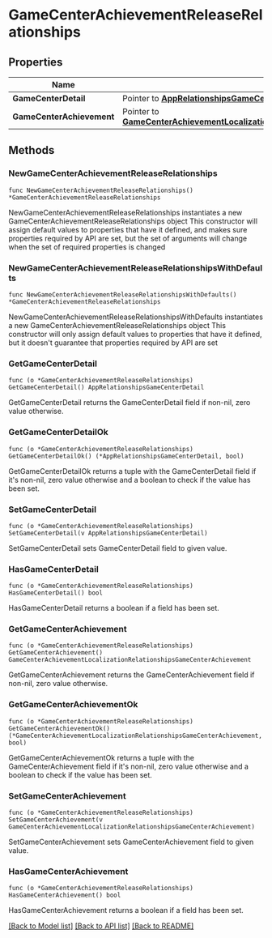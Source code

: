 # GameCenterAchievementReleaseRelationships

## Properties

Name | Type | Description | Notes
------------ | ------------- | ------------- | -------------
**GameCenterDetail** | Pointer to [**AppRelationshipsGameCenterDetail**](AppRelationshipsGameCenterDetail.md) |  | [optional] 
**GameCenterAchievement** | Pointer to [**GameCenterAchievementLocalizationRelationshipsGameCenterAchievement**](GameCenterAchievementLocalizationRelationshipsGameCenterAchievement.md) |  | [optional] 

## Methods

### NewGameCenterAchievementReleaseRelationships

`func NewGameCenterAchievementReleaseRelationships() *GameCenterAchievementReleaseRelationships`

NewGameCenterAchievementReleaseRelationships instantiates a new GameCenterAchievementReleaseRelationships object
This constructor will assign default values to properties that have it defined,
and makes sure properties required by API are set, but the set of arguments
will change when the set of required properties is changed

### NewGameCenterAchievementReleaseRelationshipsWithDefaults

`func NewGameCenterAchievementReleaseRelationshipsWithDefaults() *GameCenterAchievementReleaseRelationships`

NewGameCenterAchievementReleaseRelationshipsWithDefaults instantiates a new GameCenterAchievementReleaseRelationships object
This constructor will only assign default values to properties that have it defined,
but it doesn't guarantee that properties required by API are set

### GetGameCenterDetail

`func (o *GameCenterAchievementReleaseRelationships) GetGameCenterDetail() AppRelationshipsGameCenterDetail`

GetGameCenterDetail returns the GameCenterDetail field if non-nil, zero value otherwise.

### GetGameCenterDetailOk

`func (o *GameCenterAchievementReleaseRelationships) GetGameCenterDetailOk() (*AppRelationshipsGameCenterDetail, bool)`

GetGameCenterDetailOk returns a tuple with the GameCenterDetail field if it's non-nil, zero value otherwise
and a boolean to check if the value has been set.

### SetGameCenterDetail

`func (o *GameCenterAchievementReleaseRelationships) SetGameCenterDetail(v AppRelationshipsGameCenterDetail)`

SetGameCenterDetail sets GameCenterDetail field to given value.

### HasGameCenterDetail

`func (o *GameCenterAchievementReleaseRelationships) HasGameCenterDetail() bool`

HasGameCenterDetail returns a boolean if a field has been set.

### GetGameCenterAchievement

`func (o *GameCenterAchievementReleaseRelationships) GetGameCenterAchievement() GameCenterAchievementLocalizationRelationshipsGameCenterAchievement`

GetGameCenterAchievement returns the GameCenterAchievement field if non-nil, zero value otherwise.

### GetGameCenterAchievementOk

`func (o *GameCenterAchievementReleaseRelationships) GetGameCenterAchievementOk() (*GameCenterAchievementLocalizationRelationshipsGameCenterAchievement, bool)`

GetGameCenterAchievementOk returns a tuple with the GameCenterAchievement field if it's non-nil, zero value otherwise
and a boolean to check if the value has been set.

### SetGameCenterAchievement

`func (o *GameCenterAchievementReleaseRelationships) SetGameCenterAchievement(v GameCenterAchievementLocalizationRelationshipsGameCenterAchievement)`

SetGameCenterAchievement sets GameCenterAchievement field to given value.

### HasGameCenterAchievement

`func (o *GameCenterAchievementReleaseRelationships) HasGameCenterAchievement() bool`

HasGameCenterAchievement returns a boolean if a field has been set.


[[Back to Model list]](../README.md#documentation-for-models) [[Back to API list]](../README.md#documentation-for-api-endpoints) [[Back to README]](../README.md)


